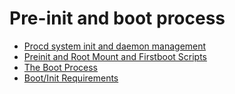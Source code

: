 # Pre-init and boot process

- [Procd system init and daemon management](https://openwrt.org/docs/techref/procd)
- [Preinit and Root Mount and Firstboot Scripts](https://openwrt.org/docs/techref/preinit_mount)
- [The Boot Process](https://openwrt.org/docs/techref/process.boot)
- [Boot/Init Requirements](https://openwrt.org/docs/techref/requirements.boot.process)
